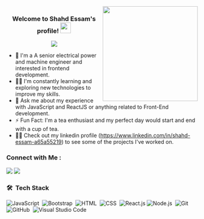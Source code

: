 
<img width="250" align="right" src="https://c.tenor.com/_DOBjnGspYAAAAAM/code-coding.gif">

<h3 align="center">
  Welcome to Shahd Essam's profile!
  <img src="https://media.giphy.com/media/hvRJCLFzcasrR4ia7z/giphy.gif" width="28">
</h3>

<!-- Typing SVG by DenverCoder1 - https://github.com/DenverCoder1/readme-typing-svg -->
<p align="center">
  <a href="https://github.com/DenverCoder1/readme-typing-svg"><img src="https://readme-typing-svg.herokuapp.com/?lines=Front-End%20web%20developer;Always%20learning%20new%20things&font=Fira%20Code&center=true&width=440&height=45&color=f75c7e&vCenter=true&size=22"></a>
</p> 

- 🏢 I'm a A senior electrical power and machine engineer and interested in frontend development.
- 👨‍💻 I'm constantly learning and exploring new technologies to improve my skills.
- 💬 Ask me about my experience with JavaScript and ReactJS or anything related to Front-End development.
- ⚡ Fun Fact: I'm a tea enthusiast and my perfect day would start and end with a cup of tea.
- 👨‍💻 Check out my linkedin profile (https://www.linkedin.com/in/shahd-essam-a65a55219) to see some of the projects I've worked on.


### Connect with Me :

<a href="https://www.linkedin.com/in/shahd-essam-020393325" target="_blank"><img src="https://img.shields.io/badge/-Shahd%20Essam-0077B5?style=for-the-badge&logo=Linkedin&logoColor=white"/></a>
<a href="https://www.facebook.com/profile.php?id=100017723290479&mibextid=LQQJ4d" target="_blank"><img src="https://img.shields.io/badge/-Shahd%20Essam-0077B5?style=for-the-badge&logo=Facebook&logoColor=white"/></a>



### 🛠 &nbsp;Tech Stack
![JavaScript](https://img.shields.io/badge/-JavaScript-05122A?style=flat&logo=javascript)&nbsp;
![Bootstrap](https://img.shields.io/badge/-Bootstrap-05122A?style=flat&logo=bootstrap&logoColor=563D7C)&nbsp;
![HTML](https://img.shields.io/badge/-HTML-05122A?style=flat&logo=HTML5)&nbsp;
![CSS](https://img.shields.io/badge/-CSS-05122A?style=flat&logo=CSS3&logoColor=1572B6)&nbsp;
![React.js](https://img.shields.io/badge/-React-05122A?style=flat&logo=react)
![Node.js](https://img.shields.io/badge/-Node.js-05122A?style=flat&logo=node.js&logoColor=339933)&nbsp;
![Git](https://img.shields.io/badge/-Git-05122A?style=flat&logo=git)&nbsp;
![GitHub](https://img.shields.io/badge/-GitHub-05122A?style=flat&logo=github)&nbsp;
![Visual Studio Code](https://img.shields.io/badge/-Visual%20Studio%20Code-05122A?style=flat&logo=visual-studio-code&logoColor=007ACC)&nbsp;





